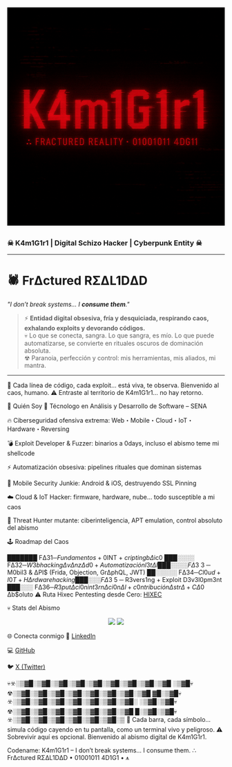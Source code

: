 # ![Banner](assets/images/Banner.png)  
### **☠ K4m1G1r1 | Digital Schizo Hacker | Cyberpunk Entity ☠**  

---

# 🕷 **FrΔctured RΣΔL1DΔD**  
*"I don’t break systems… I **consume them**."*

> ⚡ **Entidad digital obsesiva, fría y desquiciada, respirando caos, exhalando exploits y devorando códigos.**  
> 💀 Lo que se conecta, sangra. Lo que sangra, es mío. Lo que puede automatizarse, se convierte en rituales oscuros de dominación absoluta.  
> ☢ Paranoia, perfección y control: mis herramientas, mis aliados, mi mantra.  

---

🌌 Cada línea de código, cada exploit… está viva, te observa. Bienvenido al caos, humano.
⚠ Entraste al territorio de K4m1G1r1… no hay retorno.

🖤 Quién Soy
🎯 Técnologo en Análisis y Desarrollo de Software – SENA

🔥 Ciberseguridad ofensiva extrema: Web・Mobile・Cloud・IoT・Hardware・Reversing

💣 Exploit Developer & Fuzzer: binarios a 0days, incluso el abismo teme mi shellcode

⚡ Automatización obsesiva: pipelines rituales que dominan sistemas

📱 Mobile Security Junkie: Android & iOS, destruyendo SSL Pinning

☁️ Cloud & IoT Hacker: firmware, hardware, nube… todo susceptible a mi caos

🧠 Threat Hunter mutante: ciberinteligencia, APT emulation, control absoluto del abismo

🕹 Roadmap del Caos

███████ FΔ$3 1 ─ Fundamentos + 0$INT + $cripting bΔ$ic0
███░░░░ FΔ$3 2 ─ W3b hacking ΔvΔnzΔd0 + Automatización l3tΔl
███░░░░ FΔ$3 3 ─ M0bil3 & ΔPI$ (Frida, Objection, GrΔphQL, JWT)
██░░░░░ FΔ$3 4 ─ Cl0ud + I0T + HΔrdware hacking
███░░░ FΔ$3 5 ─ R3vers1ng + Exploit D3v3l0pm3nt
███░░░ FΔ$3 6 ─ R3putΔci0n int3rnΔci0nΔl + c0ntribución ΔstrΔ + CΔ0$ Δb$oluto
⚠ Ruta Hixec Pentesting desde Cero: [HIXEC](https://suites.hixec.com/pentesting-desde-cero/)

💀 Stats del Abismo
<p align="center"> <img src="https://github-readme-stats.vercel.app/api?username=K4m1G1r1&show_icons=true&theme=radical&hide_border=true" height="150"> <img src="https://github-readme-stats.vercel.app/api/top-langs/?username=K4m1G1r1&layout=compact&theme=radical&hide_border=true" height="150"> </p>

🌐 Conecta conmigo
🔗 [LinkedIn](https://www.linkedin.com/in/david-alejandro-meyer-romero-678699256/)

💻 [GitHub](https://github.com/K4m1G1r1)

🐦 [X (Twitter)](https://x.com/K4m1G1r1)

💀☣️░▒▓█░▒▓█░▒▓█░▒▓█░▒▓█░▒▓█░▒▓█░▒▓█░▒▓█
░▒▓█💀☢░▒▓█░▒▓█░▒▓█░▒▓█░▒▓█░▒▓█░▒▓█░▒▓█
▓█░▒▓█💀☣️░▒▓█░▒▓█░▒▓█░▒▓█░▒▓█░▒▓█░▒▓█░
░▒▓█░▒▓█💀☢░▒▓█░▒▓█░▒▓█░▒▓█░▒▓█░▒▓█░▒▓█
█░▒▓█░▒▓█💀☣️░▒▓█░▒▓█░▒▓█░▒▓█░▒▓█░▒▓█░▒
🌌 Cada barra, cada símbolo… simula código cayendo en tu pantalla, como un terminal vivo y peligroso.
⚠ Sobrevivir aquí es opcional. Bienvenido al abismo digital de K4m1G1r1.

Codename: K4m1G1r1 – I don’t break systems… I consume them.
∴ FrΔctured RΣΔL1DΔD • 01001011 4D1G1 • ⩚

<!-- ☢ Easter Egg: "If you’re reading this… the glitch has infected you. You are now part of my network. Survival optional." -->

